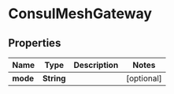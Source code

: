 

# ConsulMeshGateway


## Properties

Name | Type | Description | Notes
------------ | ------------- | ------------- | -------------
**mode** | **String** |  |  [optional]



